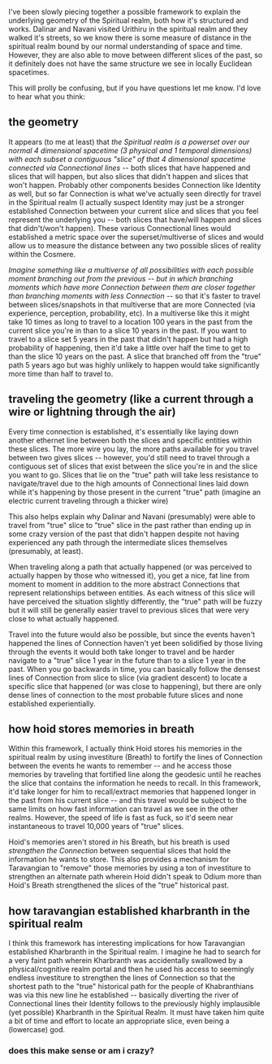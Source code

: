 I've been slowly piecing together a possible framework to explain the underlying geometry of the Spiritual realm, both how it's structured and works.  Dalinar and Navani visited Urithiru in the spiritual realm and they walked it's streets, so we know there is some measure of distance in the spiritual realm bound by our normal understanding of space and time.  However, they are also able to move between different slices of the past, so it definitely does not have the same structure we see in locally Euclidean spacetimes.

This will prolly be confusing, but if you have questions let me know.  I'd love to hear what you think:

## the geometry
It appears (to me at least) that *the Spiritual realm is a powerset over our normal 4 dimensional spacetime (3 physical and 1 temporal dimensions) with each subset a contiguous "slice" of that 4 dimensional spacetime connected via Connectional lines* -- both slices that have happened and slices that will happen, but also slices that didn't happen and slices that won't happen.  Probably other components besides Connection like Identity as well, but so far Connection is what we've actually seen directly for travel in the Spiritual realm (I actually suspect Identity may just be a stronger established Connection between your current slice and slices that you feel represent the underlying you -- both slices that have/will happen and slices that didn't/won't happen).  These various Connectional lines would established a metric space over the superset/multiverse of slices and would allow us to measure the distance between any two possible slices of reality within the Cosmere.

*Imagine something like a multiverse of all possibilities with each possible moment branching out from the previous -- but in which branching moments which have more Connection between them are closer together than branching moments with less Connection* -- so that it's faster to travel between slices/snapshots in that multiverse that are more Connected (via experience, perception, probability, etc).  In a multiverse like this it might take 10 times as long to travel to a location 100 years in the past from the current slice you're in than to a slice 10 years in the past.  If you want to travel to a slice set 5 years in the past that didn't happen but had a high probability of happening, then it'd take a little over half the time to get to than the slice 10 years on the past.  A slice that branched off from the "true" path 5 years ago but was highly unlikely to happen would take significantly more time than half to travel to.

## traveling the geometry (like a current through a wire or lightning through the air)
Every time connection is established, it's essentially like laying down another ethernet line between both the slices and specific entities within these slices.  The more wire you lay, the more paths available for you travel between two gives slices -- however, you'd still need to travel through a contiguous set of slices that exist between the slice you're in and the slice you want to go.  Slices that lie on the "true" path will take less resistance to navigate/travel due to the high amounts of Connectional lines laid down while it's happening by those present in the current "true" path (imagine an electric current traveling through a thicker wire)

This also helps explain why Dalinar and Navani (presumably) were able to travel from "true" slice to "true" slice in the past rather than ending up in some crazy version of the past that didn't happen despite not having experienced any path through the intermediate slices themselves (presumably, at least).

When traveling along a path that actually happened (or was perceived to actually happen by those who witnessed it), you get a nice, fat line from moment to moment in addition to the more abstract Connections that represent relationships between entities.  As each witness of this slice will have perceived the situation slightly differently, the "true" path will be fuzzy but it will still be generally easier travel to previous slices that were very close to what actually happened.

Travel into the future would also be possible, but since the events haven't happened the lines of Connection haven't yet been solidified by those living through the events it would both take longer to travel and be harder navigate to a "true" slice 1 year in the future than to a slice 1 year in the past.  When you go backwards in time, you can basically follow the densest lines of Connection from slice to slice (via gradient descent) to locate a specific slice that happened (or was close to happening), but there are only dense lines of connection to the most probable future slices and none established experientially.

## how hoid stores memories in breath
Within this framework, I actually think Hoid stores his memories in the spiritual realm by using investiture (Breath) to fortify the lines of Connection between the events he wants to remember -- and he access those memories by traveling that fortified line along the geodesic  until he reaches the slice that contains the information he needs to recall.  In this framework, it'd take longer for him to recall/extract memories that happened longer in the past from his current slice -- and this travel would be subject to the same limits on how fast information can travel as we see in the other realms.  However, the speed of life is fast as fuck, so it'd seem near instantaneous to travel 10,000 years of "true" slices.

Hoid's memories aren't stored *in* his Breath, but his breath is used *strengthen the Connection* between sequential slices that hold the information he wants to store.  This also provides a mechanism for Taravangian to "remove" those memories by using a ton of investiture to strengthen an alternate path wherein Hoid didn't speak to Odium more than Hoid's Breath strengthened the slices of the "true" historical past.

## how taravangian established kharbranth in the spiritual realm
I think this framework has interesting implications for how Taravangian established Kharbranth in the Spiritual realm.  I imagine he had to search for a very faint path wherein Kharbranth was accidentally swallowed by a physical/cognitive realm portal and then he used his access to seemingly endless investiture to strengthen the lines of Connection so that the shortest path to the "true" historical path for the people of Khabranthians was via this new line he established -- basically diverting the river of Connectional lines their Identity follows to the previously highly implausible (yet possible) Kharbranth in the Spiritual Realm. It must have taken him quite a bit of time and effort to locate an appropriate slice, even being a (lowercase) god.

### does this make sense or am i crazy?
